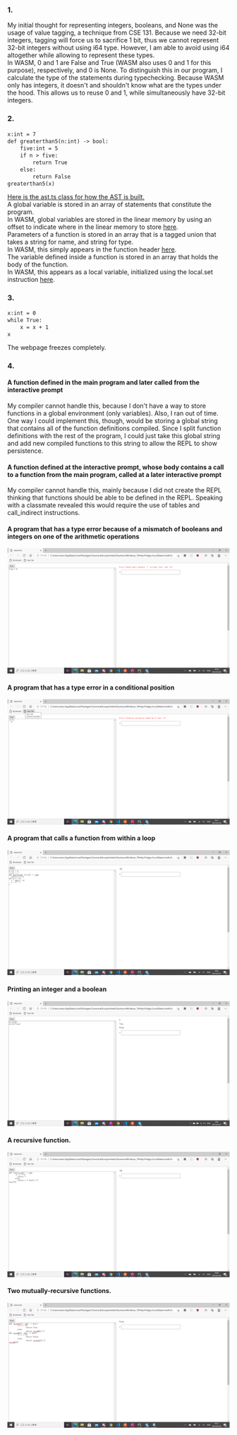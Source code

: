 ### 1. 
My initial thought for representing integers, booleans, and None was the usage of value tagging, a technique from CSE 131. Because we need 32-bit integers, tagging will force us to sacrifice 1 bit, thus we cannot represent 32-bit integers without using i64 type. However, I am able to avoid using i64 altogether while allowing to represent these types.<br>
In WASM, 0 and 1 are False and True (WASM also uses 0 and 1 for this purpose), respectively, and 0 is None. To distinguish this in our program, I calculate the type of the statements during typechecking. Because WASM only has integers, it doesn't and shouldn't know what are the types under the hood. This allows us to reuse 0 and 1, while simultaneously have 32-bit integers.

### 2.
```
x:int = 7
def greaterthan5(n:int) -> bool:
    five:int = 5
    if n > five:
        return True
    else:
        return False
greaterthan5(x)
```
[Here is the ast.ts class for how the AST is built.](https://github.com/xiexr151e/toy-wabt-on-client/blob/main/ast.ts)<br>
A global variable is stored in an array of statements that constitute the program.<br>
In WASM, global variables are stored in the linear memory by using an offset to indicate where in the linear memory to store [here](https://github.com/xiexr151e/toy-wabt-on-client/blob/main/compiler.ts#L94).<br>
Parameters of a function is stored in an array that is a tagged union that takes a string for name, and string for type.<br>
In WASM, this simply appears in the function header [here](https://github.com/xiexr151e/toy-wabt-on-client/blob/main/compiler.ts#L164).<br>
The variable defined inside a function is stored in an array that holds the body of the function.<br>
In WASM, this appears as a local variable, initialized using the local.set instruction [here](https://github.com/xiexr151e/toy-wabt-on-client/blob/main/compiler.ts#L88).

### 3.
```
x:int = 0
while True:
    x = x + 1
x
```
The webpage freezes completely.

### 4.
#### A function defined in the main program and later called from the interactive prompt
My compiler cannot handle this, because I don't have a way to store functions in a global environment (only variables). Also, I ran out of time. One way I could implement this, though, would be storing a global string that contains all of the function definitions compiled. Since I split function definitions with the rest of the program, I could just take this global string and add new compiled functions to this string to allow the REPL to show persistence.

#### A function defined at the interactive prompt, whose body contains a call to a function from the main program, called at a later interactive prompt
My compiler cannot handle this, mainly because I did not create the REPL thinking that functions should be able to be defined in the REPL. Speaking with a classmate revealed this would require the use of tables and call_indirect instructions.

#### A program that has a type error because of a mismatch of booleans and integers on one of the arithmetic operations
![](screenshots/3.png)

#### A program that has a type error in a conditional position
![](screenshots/4.png)

#### A program that calls a function from within a loop
![](screenshots/5.png)

#### Printing an integer and a boolean
![](screenshots/6.png)

#### A recursive function.
![](screenshots/7.png)

#### Two mutually-recursive functions.
![](screenshots/8.png)